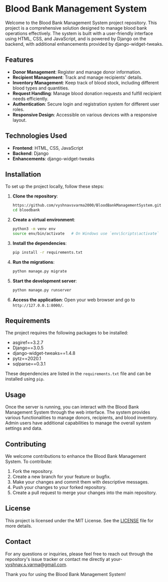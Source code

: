 # Blood Bank Management System

Welcome to the Blood Bank Management System project repository. This project is a comprehensive solution designed to manage blood bank operations effectively. The system is built with a user-friendly interface using HTML, CSS, and JavaScript, and is powered by Django on the backend, with additional enhancements provided by django-widget-tweaks.

## Features

- **Donor Management**: Register and manage donor information.
- **Recipient Management**: Track and manage recipients' details.
- **Inventory Management**: Keep track of blood stock, including different blood types and quantities.
- **Request Handling**: Manage blood donation requests and fulfill recipient needs efficiently.
- **Authentication**: Secure login and registration system for different user roles.
- **Responsive Design**: Accessible on various devices with a responsive layout.

## Technologies Used

- **Frontend**: HTML, CSS, JavaScript
- **Backend**: Django
- **Enhancements**: django-widget-tweaks

## Installation

To set up the project locally, follow these steps:

1. **Clone the repository**:
    ```bash
    https://github.com/vyshnavsvarma2000/BloodBankManagementSystem.git
    cd bloodbank
    ```

2. **Create a virtual environment**:
    ```bash
    python3 -m venv env
    source env/bin/activate   # On Windows use `env\Scripts\activate`
    ```

3. **Install the dependencies**:
    ```bash
    pip install -r requirements.txt
    ```

4. **Run the migrations**:
    ```bash
    python manage.py migrate
    ```

5. **Start the development server**:
    ```bash
    python manage.py runserver
    ```

6. **Access the application**:
    Open your web browser and go to `http://127.0.0.1:8000/`.

## Requirements

The project requires the following packages to be installed:

- asgiref==3.2.7
- Django==3.0.5
- django-widget-tweaks==1.4.8
- pytz==2020.1
- sqlparse==0.3.1

These dependencies are listed in the `requirements.txt` file and can be installed using `pip`.

## Usage

Once the server is running, you can interact with the Blood Bank Management System through the web interface. The system provides various functionalities to manage donors, recipients, and blood inventory. Admin users have additional capabilities to manage the overall system settings and data.

## Contributing

We welcome contributions to enhance the Blood Bank Management System. To contribute:

1. Fork the repository.
2. Create a new branch for your feature or bugfix.
3. Make your changes and commit them with descriptive messages.
4. Push your changes to your forked repository.
5. Create a pull request to merge your changes into the main repository.

## License

This project is licensed under the MIT License. See the [LICENSE](LICENSE) file for more details.

## Contact

For any questions or inquiries, please feel free to reach out through the repository's issue tracker or contact me directly at your- vyshnav.s.varma@gmail.com.

Thank you for using the Blood Bank Management System!
